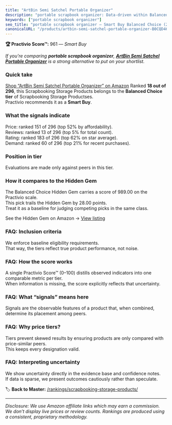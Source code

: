 ```yaml
---
title: "ArtBin Semi Satchel Portable Organizer"
description: "portable scrapbook organizer: Data-driven within Balanced Choice ranking using the Practivio Score™. Positioned by quality, value, demand, findability, momentu…"
keywords: ["portable scrapbook organizer"]
seo_title: "portable scrapbook organizer — Smart Buy Balanced Choice (2025)"
canonicalURL: "/products/artbin-semi-satchel-portable-organizer-B0CQD46688/"
---
```


**🏆 Practivio Score™:** 961 — _Smart Buy_


*If you're comparing **portable scrapbook organizer**, **[ArtBin Semi Satchel Portable Organizer](https://www.amazon.com/dp/B0CQD46688?tag=practivio-20)** is a strong alternative to put on your shortlist.*
### Quick take
[Shop “ArtBin Semi Satchel Portable Organizer” on Amazon](https://www.amazon.com/dp/B0CQD46688?tag=practivio-20)
Ranked **18 out of 296**, this Scrapbooking Storage Products belongs to the **Balanced Choice tier** of Scrapbooking Storage Productses.  
Practivio recommends it as a **Smart Buy**.

### What the signals indicate
Price: ranked 151 of 296 (top 52% by affordability).  
Reviews: ranked 13 of 296 (top 5% for total count).  
Rating: ranked 183 of 296 (top 62% on star average).  
Demand: ranked 60 of 296 (top 21% for recent purchases).

### Position in tier
Evaluations are made only against peers in this tier.

### How it compares to the Hidden Gem
The Balanced Choice Hidden Gem carries a score of 989.00 on the Practivio scale.  
This pick trails the Hidden Gem by 28.00 points.  
Treat it as a baseline for judging competing picks in the same class.  

See the Hidden Gem on Amazon → [View listing](https://www.amazon.com/dp/B07C8YSWDR?tag=practivio-20)

### FAQ: Inclusion criteria
We enforce baseline eligibility requirements.  
That way, the tiers reflect true product performance, not noise.

### FAQ: How the score works
A single Practivio Score™ (0–100) distills observed indicators into one comparable metric per tier.  
When information is missing, the score explicitly reflects that uncertainty.

### FAQ: What “signals” means here
Signals are the observable features of a product that, when combined, determine its placement among peers.

### FAQ: Why price tiers?
Tiers prevent skewed results by ensuring products are only compared with price-similar peers.  
This keeps every designation valid.

### FAQ: Interpreting uncertainty
We show uncertainty directly in the evidence base and confidence notes.  
If data is sparse, we present outcomes cautiously rather than speculate.


🏷️ **Back to Master:** [/rankings/scrapbooking-storage-products/](/rankings/scrapbooking-storage-products/)

---
_Disclosure: We use Amazon affiliate links which may earn a commission. We don’t display live prices or review counts. Rankings are produced using a consistent, proprietary methodology._
